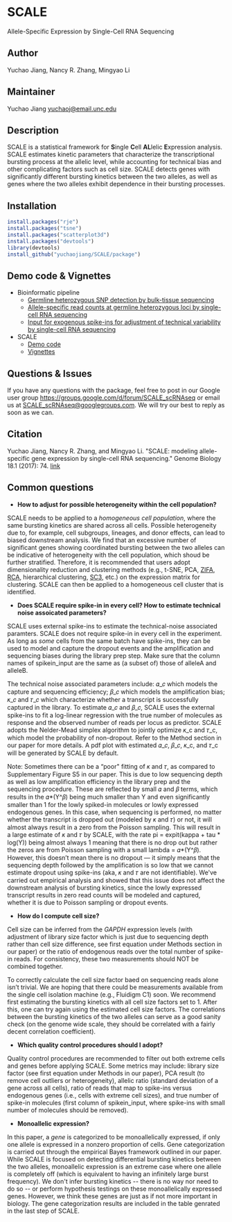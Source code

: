 # SCALE
Allele-Specific Expression by Single-Cell RNA Sequencing


## Author
Yuchao Jiang, Nancy R. Zhang, Mingyao Li


## Maintainer
Yuchao Jiang <yuchaoj@email.unc.edu>


## Description
SCALE is a statistical framework for **S**ingle **C**ell **AL**lelic **E**xpression analysis. SCALE estimates kinetic parameters that characterize the transcriptional bursting process at the allelic level, while accounting for technical bias and other complicating factors such as cell size. SCALE detects genes with significantly different bursting kinetics between the two alleles, as well as genes where the two alleles exhibit dependence in their bursting processes.


## Installation
```r
install.packages("rje")
install.packages("tsne")
install.packages("scatterplot3d")
install.packages("devtools")
library(devtools)
install_github("yuchaojiang/SCALE/package")
```


## Demo code & Vignettes
* Bioinformatic pipeline
  * [Germline heterozygous SNP detection by bulk-tissue sequencing](https://github.com/yuchaojiang/SCALE/blob/master/bioinfo/bulk_SNP.sh)
  * [Allele-specific read counts at germline heterozygous loci by single-cell RNA sequencing](https://github.com/yuchaojiang/SCALE/blob/master/bioinfo/scRNAseq_SNP.sh)
  * [Input for exogenous spike-ins for adjustment of technical variability by single-cell RNA sequencing](https://github.com/yuchaojiang/SCALE/blob/master/bioinfo/scRNAseq_spikein.sh)
* SCALE
  * [Demo code](https://github.com/yuchaojiang/SCALE/blob/master/demo/demo.R)
  * [Vignettes](https://github.com/yuchaojiang/SCALE/blob/master/demo/SCALE_vignettes.pdf)


## Questions & Issues
If you have any questions with the package, feel free to post in our Google user group https://groups.google.com/d/forum/SCALE_scRNAseq or email us at SCALE_scRNAseq@googlegroups.com. We will try our best to reply as soon as we can.


## Citation
Yuchao Jiang, Nancy R. Zhang, and Mingyao Li. "SCALE: modeling allele-specific gene expression by single-cell RNA sequencing." Genome Biology 18.1 (2017): 74. [link](https://genomebiology.biomedcentral.com/articles/10.1186/s13059-017-1200-8)


## Common questions
* **How to adjust for possible heterogeneity within the cell population?**

 SCALE needs to be applied to a *homogeneous cell population*, where the same bursting kinetics are shared across all cells. Possible heterogeneity due to, for example, cell subgroups, lineages, and donor effects, can lead to biased downstream analysis. We find that an excessive number of significant genes showing coordinated bursting between the two alleles can be indicative of heterogeneity with the cell population, which shoud be further stratified. Therefore, it is recommended that users adopt dimensionality reduction and clustering methods (e.g., t-SNE, PCA, [ZIFA](https://genomebiology.biomedcentral.com/articles/10.1186/s13059-015-0805-z), [RCA](http://www.nature.com/ng/journal/v49/n5/full/ng.3818.html), hierarchical clustering, [SC3](https://www.nature.com/nmeth/journal/v14/n5/full/nmeth.4236.html), etc.) on the expression matrix for clustering. SCALE can then be applied to a homogeneous cell cluster that is identified.
  
* **Does SCALE require spike-in in every cell? How to estimate technical noise assoicated parameters?**

 SCALE uses external spike-ins to estimate the technical-noise associated paramters. SCALE does not require spike-in in every cell in the experiment. As long as *some* cells from the same batch have spike-ins, they can be used to model and capture the dropout events and the amplification and sequencing biases during the library prep step. Make sure that the column names of spikein_input are the same as (a subset of) those of alleleA and alleleB.

 The technical noise associated parameters include: 𝛼_𝑐 which models the capture and sequencing efficiency; 𝛽_𝑐 which models the amplification bias; 𝜅_𝑐 and 𝜏_𝑐 which characterize whether a transcript is successfully captured in the library. To estimate 𝛼_𝑐 and 𝛽_𝑐, SCALE uses the external spike-ins to fit a log-linear regression with the true number of molecules as response and the observed number of reads per locus as predictor. SCALE adopts the Nelder-Mead simplex algorithm to jointly optimize 𝜅_c and 𝜏_c, which model the probability of non-dropout. Refer to the Method section in our paper for more details. A pdf plot with estimated 𝛼_𝑐, 𝛽_𝑐, 𝜅_c, and 𝜏_c will be generated by SCALE by default.
 
 Note: Sometimes there can be a “poor" fitting of 𝜅 and 𝜏, as compared to Supplementary Figure S5 in our paper. This is due to low sequencing depth as well as low amplification efficiency in the library prep and the sequencing procedure. These are reflected by small 𝛼 and 𝛽 terms, which results in the 𝛼*(Y^𝛽) being much smaller than Y and even significantly smaller than 1 for the lowly spiked-in molecules or lowly expressed endogenous genes. In this case, when sequencing is performed, no matter whether the transcript is dropped out (modeled by 𝜅 and 𝜏) or not, it will almost always result in a zero from the Poisson sampling. This will result in a large estimate of 𝜅 and 𝜏 by SCALE, with the rate pi = expit(kappa + tau * log(Y)) being almost always 1 meaning that there is no drop out but rather the zeros are from Poisson sampling with a small lambda = 𝛼*(Y^𝛽). However, this doesn’t mean there is no dropout — it simply means that the sequencing depth followed by the amplification is so low that we cannot estimate dropout using spike-ins (aka, 𝜅 and 𝜏 are not identifiable). We've carried out empirical analysis and showed that this issue does not affect the downstream analysis of bursting kinetics, since the lowly expressed transcript results in zero read counts will be modeled and captured, whether it is due to Poisson sampling or dropout events.


* **How do I compute cell size?**

 Cell size can be inferred from the *GAPDH* expression levels (with adjustment of library size factor which is just due to sequencing depth rather than cell size difference, see first equation under Methods section in our paper) or the ratio of endogenous reads over the total number of spike-in reads. For consistency, these two measurements should NOT be combined together.

 To correctly calculate the cell size factor baed on sequencing reads alone isn’t trivial. We are hoping that there could be measurements available from the single cell isolation machine (e.g., Fluidigm C1) soon. We recommend first estimating the bursting kinetics with all cell size factors set to 1. After this, one can try again using the estimated cell size factors. The correlations between the bursting kinetics of the two alleles can serve as a good sanity check (on the genome wide scale, they should be correlated with a fairly decent correlation coefficient).


* **Which quality control procedures should I adopt?**

 Quality control procedures are recommended to filter out both extreme cells and genes before applying SCALE. Some metrics may include: library size factor (see first equation under Methods in our paper), PCA result (to remove cell outliers or heterogeneity), allelic ratio (standard deviation of a gene across all cells), ratio of reads that map to spike-ins versus endogenous genes (i.e., cells with extreme cell sizes), and true number of spike-in molecules (first column of spikein_input, where spike-ins with small number of molecules should be removed).
 

* **Monoallelic expression?**

 In this paper, a *gene* is categorized to be monoallelically expressed, if only one allele is expressed in a nonzero proportion of cells. Gene categorization is carried out through the empirical Bayes framework outlined in our paper. While SCALE is focused on detecting differential bursting kinetics between the two alleles, monoallelic expression is an extreme case where one allele is completely off (which is equivalent to having an infinitely large burst frequency). We don't infer bursting kinetics -- there is no way nor need to do so -- or perform hypothesis testings on these monoallelically expressed genes. However, we think these genes are just as if not more important in biology. The gene categorization results are included in the table genrated in the last step of SCALE.
 
 

